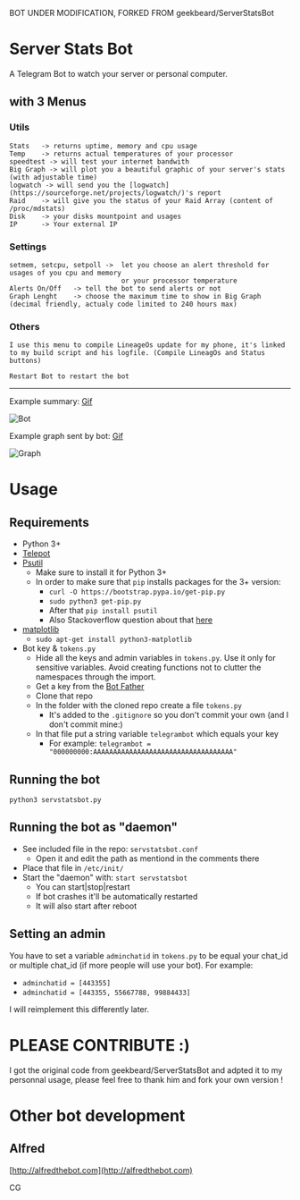 BOT UNDER MODIFICATION, FORKED FROM geekbeard/ServerStatsBot

# Server Stats Bot

A Telegram Bot to watch your server or personal computer.

## with 3 Menus  

### Utils 
	Stats 	-> returns uptime, memory and cpu usage 
    Temp 	-> returns actual temperatures of your processor
    speedtest -> will test your internet bandwith
    Big Graph -> will plot you a beautiful graphic of your server's stats (with adjustable time)
    logwatch -> will send you the [logwatch](https://sourceforge.net/projects/logwatch/)'s report
	Raid 	-> will give you the status of your Raid Array (content of /proc/mdstats)
    Disk 	-> your disks mountpoint and usages 
    IP 		-> Your external IP
    
### Settings
	setmem, setcpu, setpoll -> 	let you choose an alert threshold for usages of you cpu and memory 
    							or your processor temperature
    Alerts On/Off 	-> tell the bot to send alerts or not
    Graph Lenght 	-> choose the maximum time to show in Big Graph (decimal friendly, actualy code limited to 240 hours max)

### Others
	I use this menu to compile LineageOs update for my phone, it's linked to my build script and his logfile. (Compile LineagOs and Status buttons)
    
    Restart Bot to restart the bot


    
***

Example summary: [Gif](http://i.imgur.com/AhCvy9W.gifv)

![Bot](http://i.imgur.com/hXT0drx.png)



Example graph sent by bot: [Gif](http://i.imgur.com/anX7rJR.gifv)

![Graph](http://i.imgur.com/K8mG3aM.jpg?1)

# Usage

## Requirements 

* Python 3+
* [Telepot](https://github.com/nickoala/telepot)
* [Psutil](https://github.com/giampaolo/psutil)
    * Make sure to install it for Python 3+
    * In order to make sure that `pip` installs packages for the 3+ version:
        * `curl -O https://bootstrap.pypa.io/get-pip.py`
        * `sudo python3 get-pip.py`
        * After that `pip install psutil`
        * Also Stackoverflow question about that [here](http://stackoverflow.com/questions/11268501/how-to-use-pip-with-python-3-x-alongside-python-2-x)
* [matplotlib](http://matplotlib.org/)
    * `sudo apt-get install python3-matplotlib`
* Bot key & `tokens.py`
    * Hide all the keys and admin variables in `tokens.py`. Use it only for sensitive variables. Avoid creating functions not to clutter the namespaces through the import.
    * Get a key from the [Bot Father](https://telegram.me/BotFather)
    * Clone that repo
    * In the folder with the cloned repo create a file `tokens.py`
       * It's added to the `.gitignore` so you don't commit your own (and I don't commit mine:)
    * In that file put a string variable `telegrambot` which equals your key
       * For example: `telegrambot = "000000000:AAAAAAAAAAAAAAAAAAAAAAAAAAAAAAAAAAA"`
   
## Running the bot

`python3 servstatsbot.py`

## Running the bot as "daemon"

* See included file in the repo: `servstatsbot.conf`
    * Open it and edit the path as mentiond in the comments there
* Place that file in `/etc/init/`
* Start the "daemon" with: `start servstatsbot`
    * You can start|stop|restart
    * If bot crashes it'll be automatically restarted
    * It will also start after reboot

## Setting an admin

You have to set a variable `adminchatid` in `tokens.py` to be equal your chat_id or multiple chat_id (if more people will use your bot).
For example:

* `adminchatid = [443355]`
* `adminchatid = [443355, 55667788, 99884433]`

I will reimplement this differently later.
        
 
# PLEASE CONTRIBUTE :)
I got the original code from geekbeard/ServerStatsBot and adpted it to my personnal usage, please feel free to thank him and fork your own version !
 
 
# Other bot development
 
## Alfred
[http://alfredthebot.com](http://alfredthebot.com)
 
 
 CG

